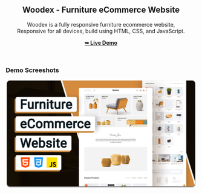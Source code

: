 <div align="center">
  
  <h2 align="center">Woodex - Furniture eCommerce Website</h2>

  Woodex is a fully responsive furniture ecommerce website, <br />Responsive for all devices, build using HTML, CSS, and JavaScript.

  <a href="https://woodex-eta.vercel.app/?email_address=simpyuix%40gmail.com"><strong>➥ Live Demo</strong></a>

</div>

<br />

### Demo Screeshots

![Woodex Desktop Demo](./readme-images/desktop.png "Desktop Demo")
